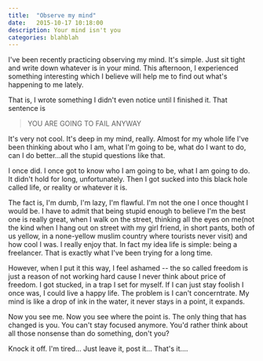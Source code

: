 ```yaml
---
title:  "Observe my mind"
date:   2015-10-17 10:18:00
description: Your mind isn't you
categories: blahblah
---
```

I've been recently practicing observing my mind. It's simple. Just sit tight and write down whatever is in your mind. This afternoon, I experienced something interesting which I believe will help me to find out what's happening to me lately. 

That is, I wrote something I didn't even notice until I finished it. That sentence is 

> YOU ARE GOING TO FAIL ANYWAY

It's very not cool. It's deep in my mind, really. Almost for my whole life I've been thinking about who I am, what I'm going to be, what do I want to do, can I do better...all the stupid questions like that. 

I once did. I once got to know who I am going to be, what I am going to do. It didn't hold for long, unfortunately. Then I got sucked into this black hole called life, or reality or whatever it is. 

The fact is, I'm dumb, I'm lazy, I'm flawful. I'm not the one I once thought I would be. I have to admit that being stupid enough to believe I'm the best one is really great, when I walk on the street, thinking all the eyes on me(not the kind when I hang out on street with my girl friend, in short pants, both of us yellow, in a none-yellow muslim country where tourists never visit) and how cool I was. I really enjoy that. In fact my idea life is simple: being a freelancer. That is exactly what I've been trying for a long time. 

However, when I put it this way, I feel ashamed -- the so called freedom is just a reason of not working hard cause I never think about price of freedom. I got stucked, in a trap I set for myself. If I can just stay foolish I once was, I could live a happy life. The problem is I can't concerntrate. My mind is like a drop of ink in the water, it never stays in a point, it expands.

Now you see me. Now you see where the point is. The only thing that has changed is you. You can't stay focused anymore. You'd rather think about all those nonsense than do something, don't you?

Knock it off. I'm tired... Just leave it, post it... That's it....